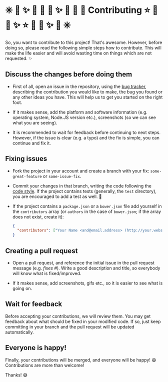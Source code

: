 # :eight_spoked_asterisk: :stars: :sparkles: :dizzy: :star2: :star2: :sparkles: :dizzy: :star2: :star2: Contributing :star: :star2: :dizzy: :sparkles: :star: :star2: :dizzy: :sparkles: :stars: :eight_spoked_asterisk:

So, you want to contribute to this project! That's awesome. However, before
doing so, please read the following simple steps how to contribute. This will
make the life easier and will avoid wasting time on things which are not
requested. :sparkles:

## Discuss the changes before doing them

- First of all, open an issue in the repository, using the [bug tracker][1],
  describing the contribution you would like to make, the bug you found or any
  other ideas you have. This will help us to get you started on the right
  foot.

- If it makes sense, add the platform and software information (e.g. operating
  system, Node.JS version etc.), screenshots (so we can see what you are
  seeing).

- It is recommended to wait for feedback before continuing to next steps.
  However, if the issue is clear (e.g. a typo) and the fix is simple, you can
  continue and fix it.

## Fixing issues

- Fork the project in your account and create a branch with your fix:
  `some-great-feature` or `some-issue-fix`.

- Commit your changes in that branch, writing the code following the
  [code style][2]. If the project contains tests (generally, the `test`
  directory), you are encouraged to add a test as well. :memo:

- If the project contains a `package.json` or a `bower.json` file add yourself
  in the `contributors` array (or `authors` in the case of `bower.json`;
  if the array does not exist, create it):

  ```json
  {
    "contributors": ["Your Name <and@email.address> (http://your.website)"]
  }
  ```

## Creating a pull request

- Open a pull request, and reference the initial issue in the pull request
  message (e.g. _fixes #<your-issue-number>_). Write a good description and
  title, so everybody will know what is fixed/improved.

- If it makes sense, add screenshots, gifs etc., so it is easier to see what
  is going on.

## Wait for feedback

Before accepting your contributions, we will review them. You may get feedback
about what should be fixed in your modified code. If so, just keep committing
in your branch and the pull request will be updated automatically.

## Everyone is happy!

Finally, your contributions will be merged, and everyone will be happy! :smile:
Contributions are more than welcome!

Thanks! :sweat_smile:

[1]: https://github.com/IonicaBizau/show-a-license/issues
[2]: https://github.com/IonicaBizau/code-style
